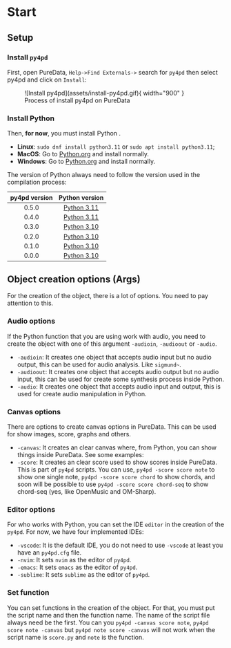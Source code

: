 # Start

## Setup

### Install `py4pd`

First, open PureData, `Help->Find Externals->` search for `py4pd` then select py4pd and click on `Install`: 

<figure markdown>
  ![Install py4pd](assets/install-py4pd.gif){ width="900" }
  <figcaption>Process of install py4pd on PureData</figcaption>
</figure>

### Install Python

Then, **for now**, you must install Python .

* **Linux**: `sudo dnf install python3.11` or `sudo apt install python3.11`;
* **MacOS**: Go to [Python.org](https://www.python.org/downloads/release/python-3112/) and install normally.
* **Windows**: Go to [Python.org](https://www.python.org/downloads/release/python-3112/) and install normally.

The version of Python always need to follow the version used in the compilation process:
  
| py4pd  version     | Python   version                            |
| :---------: | :----------------------------------: |
| 0.5.0       | [Python 3.11](https://www.python.org/downloads/release/python-3112/)  |
| 0.4.0       | [Python 3.11](https://www.python.org/downloads/release/python-3112/)  |
| 0.3.0       | [Python 3.10](https://www.python.org/downloads/release/python-31010/)  |
| 0.2.0       | [Python 3.10](https://www.python.org/downloads/release/python-3105/)  |
| 0.1.0       | [Python 3.10](https://www.python.org/downloads/release/python-3103/)  |
| 0.0.0       | [Python 3.10](https://www.python.org/downloads/release/python-3101/)  |



## Object creation options (Args)

For the creation of the object, there is a lot of options. You need to pay attention to this.

### Audio options

If the Python function that you are using work with audio, you need to create the object with one of this argument `-audioin`, `-audioout` or `-audio`.

* `-audioin`: It creates one object that accepts audio input but no audio output, this can be used for audio analysis. Like `sigmund~`.
* `-audioout`: It creates one object that accepts audio output but no audio input, this can be used for create some synthesis process inside Python.
* `-audio`: It creates one object that accepts audio input and output, this is used for create audio manipulation in Python.

### Canvas options

There are options to create canvas options in PureData. This can be used for show images, score, graphs and others.

* `-canvas`: It creates an clear canvas where, from Python, you can show things inside PureData. See some examples:
* `-score`: It creates an clear score used to show scores inside PureData. This is part of `py4pd` scripts. You can use, `py4pd -score score note` to show one single note, `py4pd -score score chord` to show chords, and soon will be possible to use `py4pd -score score chord-seq` to show chord-seq (yes, like OpenMusic and OM-Sharp). 


### Editor options

For who works with Python, you can set the IDE `editor` in the creation of the `py4pd`. For now, we have four implemented IDEs:

* `-vscode`: It is the default IDE, you do not need to use `-vscode` at least you have an `py4pd.cfg` file.
* `-nvim`: It sets `nvim` as the editor of `py4pd`.
* `-emacs`: It sets `emacs` as the editor of `py4pd`.
* `-sublime`: It sets `sublime` as the editor of `py4pd`.

### Set function

You can set functions in the creation of the object. For that, you must put the script name and then the function name. The name of the script file always need be the first. You can you `py4pd -canvas score note`, `py4pd score note -canvas` but `py4pd note score -canvas` will not work when the script name is `score.py` and `note` is the function.
